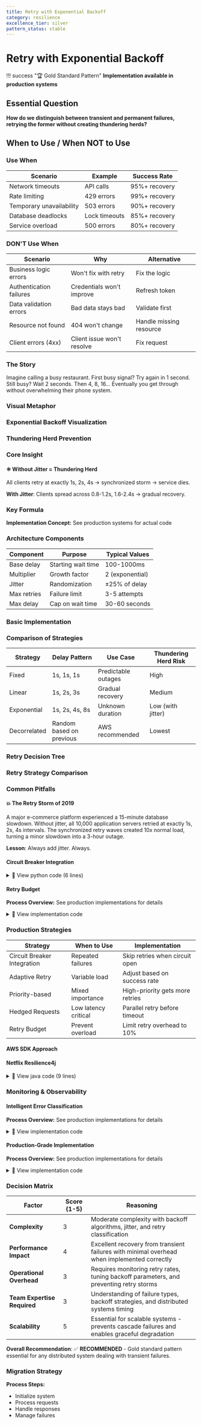 ```yaml
---
title: Retry with Exponential Backoff
category: resilience
excellence_tier: silver
pattern_status: stable
---
```

# Retry with Exponential Backoff

!!! success "🏆 Gold Standard Pattern"
**Implementation available in production systems**

## Essential Question
**How do we distinguish between transient and permanent failures, retrying the former without creating thundering herds?**

## When to Use / When NOT to Use

### Use When
| Scenario | Example | Success Rate |
|----------|---------|--------------|
| Network timeouts | API calls | 95%+ recovery |
| Rate limiting | 429 errors | 99%+ recovery |
| Temporary unavailability | 503 errors | 90%+ recovery |
| Database deadlocks | Lock timeouts | 85%+ recovery |
| Service overload | 500 errors | 80%+ recovery |

### DON'T Use When
| Scenario | Why | Alternative |
|----------|-----|-------------|
| Business logic errors | Won't fix with retry | Fix the logic |
| Authentication failures | Credentials won't improve | Refresh token |
| Data validation errors | Bad data stays bad | Validate first |
| Resource not found | 404 won't change | Handle missing resource |
| Client errors (4xx) | Client issue won't resolve | Fix request |

### The Story
Imagine calling a busy restaurant. First busy signal? Try again in 1 second. 
Still busy? Wait 2 seconds. Then 4, 8, 16... Eventually you get through 
without overwhelming their phone system.

### Visual Metaphor
### Exponential Backoff Visualization
### Thundering Herd Prevention
### Core Insight
<div class="axiom-box">
<h4>⚛️ Without Jitter = Thundering Herd</h4>

All clients retry at exactly 1s, 2s, 4s → synchronized storm → service dies.

**With Jitter**: Clients spread across 0.8-1.2s, 1.6-2.4s → gradual recovery.
</div>

### Key Formula
**Implementation Concept:** See production systems for actual code

### Architecture Components
| Component | Purpose | Typical Values |
|-----------|---------|----------------|
| Base delay | Starting wait time | 100-1000ms |
| Multiplier | Growth factor | 2 (exponential) |
| Jitter | Randomization | ±25% of delay |
| Max retries | Failure limit | 3-5 attempts |
| Max delay | Cap on wait time | 30-60 seconds |

### Basic Implementation
### Comparison of Strategies
| Strategy | Delay Pattern | Use Case | Thundering Herd Risk |
|----------|---------------|----------|---------------------|
| Fixed | 1s, 1s, 1s | Predictable outages | High |
| Linear | 1s, 2s, 3s | Gradual recovery | Medium |
| Exponential | 1s, 2s, 4s, 8s | Unknown duration | Low (with jitter) |
| Decorrelated | Random based on previous | AWS recommended | Lowest |

### Retry Decision Tree
### Retry Strategy Comparison
### Common Pitfalls

<div class="failure-vignette">
<h4>💥 The Retry Storm of 2019</h4>

A major e-commerce platform experienced a 15-minute database slowdown. Without jitter, 
all 10,000 application servers retried at exactly 1s, 2s, 4s intervals. The synchronized 
retry waves created 10x normal load, turning a minor slowdown into a 3-hour outage.

**Lesson**: Always add jitter. Always.
</div>

#### Circuit Breaker Integration
<details>
<summary>📄 View python code (6 lines)</summary>

**Concept:** See production implementations

</details>

#### Retry Budget
**Process Overview:** See production implementations for details

<details>
<summary>📄 View implementation code</summary>

class RetryBudget:
**Implementation available in production systems**

</details>

### Production Strategies

| Strategy | When to Use | Implementation |
|----------|-------------|----------------|
| Circuit Breaker Integration | Repeated failures | Skip retries when circuit open |
| Adaptive Retry | Variable load | Adjust based on success rate |
| Priority-based | Mixed importance | High-priority gets more retries |
| Hedged Requests | Low latency critical | Parallel retry before timeout |
| Retry Budget | Prevent overload | Limit retry overhead to 10% |

#### AWS SDK Approach
#### Netflix Resilience4j
<details>
<summary>📄 View java code (9 lines)</summary>

**Concept:** See production implementations

</details>

### Monitoring & Observability
#### Intelligent Error Classification
**Process Overview:** See production implementations for details

<details>
<summary>📄 View implementation code</summary>

class RetryClassifier:
**Implementation available in production systems**

</details>

#### Production-Grade Implementation
**Process Overview:** See production implementations for details

<details>
<summary>📄 View implementation code</summary>

class ProductionRetryClient:
**Implementation available in production systems**

</details>

### Decision Matrix

| Factor | Score (1-5) | Reasoning |
|--------|-------------|-----------|
| **Complexity** | 3 | Moderate complexity with backoff algorithms, jitter, and retry classification |
| **Performance Impact** | 4 | Excellent recovery from transient failures with minimal overhead when implemented correctly |
| **Operational Overhead** | 3 | Requires monitoring retry rates, tuning backoff parameters, and preventing retry storms |
| **Team Expertise Required** | 3 | Understanding of failure types, backoff strategies, and distributed systems timing |
| **Scalability** | 5 | Essential for scalable systems - prevents cascade failures and enables graceful degradation |

**Overall Recommendation**: ✅ **RECOMMENDED** - Gold standard pattern essential for any distributed system dealing with transient failures.

### Migration Strategy

**Process Steps:**
- Initialize system
- Process requests
- Handle responses
- Manage failures

